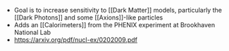  - Goal is to increase sensitivity to [[Dark Matter]] models, particularly the [[Dark Photons]] and some [[Axions]]-like particles
 - Adds an [[Calorimeters]] from the PHENIX experiment at Brookhaven National Lab 
 - https://arxiv.org/pdf/nucl-ex/0202009.pdf